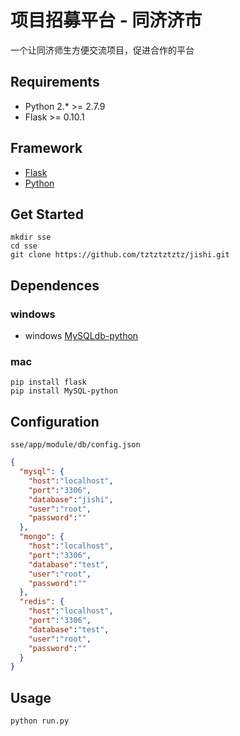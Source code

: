# 项目招募平台 - 同济济市

一个让同济师生方便交流项目，促进合作的平台
## Requirements

- Python 2.* >= 2.7.9
- Flask >= 0.10.1

## Framework
  - [Flask](http://docs.jinkan.org/docs/flask/)
  - [Python](https://www.python.org/)
    
## Get Started

```shell
mkdir sse
cd sse
git clone https://github.com/tztztztztz/jishi.git
```

## Dependences

### windows
  - windows [MySQLdb-python](http://www.codegood.com/archives/129)
  
### mac
  ```shell
  pip install flask
  pip install MySQL-python
  ```
## Configuration
`sse/app/module/db/config.json`
```json
{
  "mysql": {
    "host":"localhost",
    "port":"3306",
    "database":"jishi",
    "user":"root",
    "password":""
  },
  "mongo": {
    "host":"localhost",
    "port":"3306",
    "database":"test",
    "user":"root",
    "password":""
  },
  "redis": {
    "host":"localhost",
    "port":"3306",
    "database":"test",
    "user":"root",
    "password":""
  }
}
```
## Usage

```shell
python run.py
```


